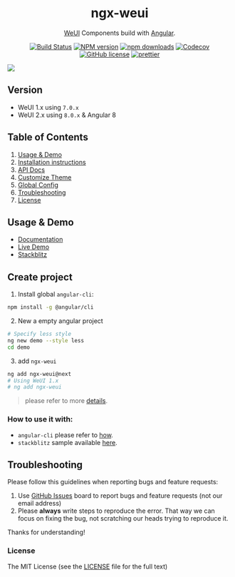 
<h1 align="center">
ngx-weui
</h1>

<div align="center">

[WeUI](https://github.com/weui/weui) Components build with [Angular](https://angular.io/).

[![Build Status](https://img.shields.io/travis/cipchk/ngx-weui/master.svg?style=flat-square)](https://travis-ci.org/cipchk/ngx-weui)
[![NPM version](https://img.shields.io/npm/v/ngx-weui.svg?style=flat-square)](https://www.npmjs.com/package/ngx-weui)
[![npm downloads](https://img.shields.io/npm/dm/ngx-weui.svg?style=flat-square)](https://npmjs.org/ngx-weui)
[![Codecov](https://img.shields.io/codecov/c/github/cipchk/ngx-weui.svg?style=flat-square)](https://codecov.io/gh/cipchk/ngx-weui)
[![GitHub license](https://img.shields.io/github/license/mashape/apistatus.svg?style=flat-square)](https://github.com/cipchk/ngx-weui/blob/master/LICENSE)
[![prettier](https://img.shields.io/badge/code_style-prettier-ff69b4.svg?style=flat-square)](https://prettier.io/)

</div>

[![](https://cdn-images-1.medium.com/max/1600/1*ceWDQUy3-MQgEchW6SuSRA.png)](https://cipchk.github.io/ngx-weui/)

## Version

- WeUI 1.x using `7.0.x`
- WeUI 2.x using `8.0.x` & Angular 8

## Table of Contents

1. [Usage & Demo](#usage--demo)
2. [Installation instructions](#installation-instructions)
3. [API Docs](https://cipchk.github.io/ngx-weui/)
4. [Customize Theme](https://cipchk.github.io/ngx-weui/#/docs/style)
5. [Global Config](https://cipchk.github.io/ngx-weui/#/docs/config)
6. [Troubleshooting](#troubleshooting)
7. [License](#license)

## Usage & Demo

- [Documentation](https://cipchk.github.io/ngx-weui/)
- [Live Demo](https://cipchk.github.io/ngx-weui/)
- [Stackblitz](https://stackblitz.com/edit/ngx-weui)

## Create project

1. Install global `angular-cli`:

```bash
npm install -g @angular/cli
```

2. New a empty angular project

```bash
# Specify less style
ng new demo --style less
cd demo
```

3. add `ngx-weui`

```bash
ng add ngx-weui@next
# Using WeUI 1.x
# ng add ngx-weui
```

> please refer to more [details](https://github.com/cipchk/ngx-weui/blob/master/docs/how.md).

### How to use it with:

+ `angular-cli` please refer to [how](https://github.com/cipchk/ngx-weui/blob/master/docs/how.md).
+ `stackblitz` sample available [here](https://stackblitz.com/edit/ngx-weui).

## Troubleshooting

Please follow this guidelines when reporting bugs and feature requests:

1. Use [GitHub Issues](https://github.com/cipchk/ngx-weui/issues) board to report bugs and feature requests (not our email address)
2. Please **always** write steps to reproduce the error. That way we can focus on fixing the bug, not scratching our heads trying to reproduce it.

Thanks for understanding!

### License

The MIT License (see the [LICENSE](https://github.com/cipchk/ngx-weui/blob/master/LICENSE) file for the full text)
